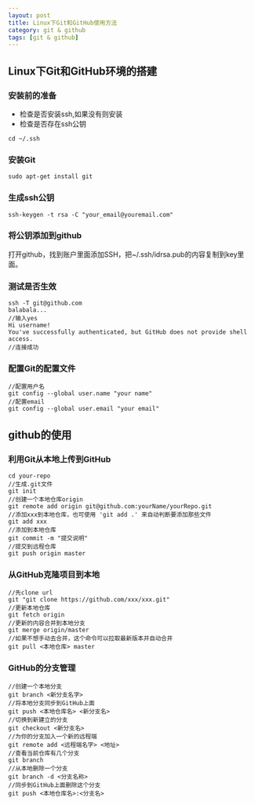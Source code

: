 ```yaml
---
layout: post
title: Linux下Git和GitHub使用方法
category: git & github
tags: [git & github]
---
```


## Linux下Git和GitHub环境的搭建

### 安装前的准备

* 检查是否安装ssh,如果没有则安装
* 检查是否存在ssh公钥

```linux
cd ~/.ssh
```

### 安装Git

```linux
sudo apt-get install git
```

### 生成ssh公钥

```linux
ssh-keygen -t rsa -C "your_email@youremail.com"
```

### 将公钥添加到github

打开github，找到账户里面添加SSH，把~/.ssh/idrsa.pub的内容复制到key里面。

### 测试是否生效

```linux
ssh -T git@github.com
balabala...
//输入yes
Hi username! 
You've successfully authenticated, but GitHub does not provide shell access.
//连接成功
```

### 配置Git的配置文件

```linux
//配置用户名
git config --global user.name "your name" 
//配置email
git config --global user.email "your email" 
```

## github的使用

### 利用Git从本地上传到GitHub

```linux
cd your-repo
//生成.git文件
git init
//创建一个本地仓库origin
git remote add origin git@github.com:yourName/yourRepo.git
//添加xxx到本地仓库，也可使用 'git add .' 来自动判断要添加那些文件
git add xxx 
//添加到本地仓库
git commit -m "提交说明"
//提交到远程仓库
git push origin master 
```

### 从GitHub克隆项目到本地

```linux
//先clone url
git "git clone https://github.com/xxx/xxx.git"
//更新本地仓库
git fetch origin
//更新的内容合并到本地分支
git merge origin/master
//如果不想手动去合并，这个命令可以拉取最新版本并自动合并
git pull <本地仓库> master
```

### GitHub的分支管理

```linux
//创建一个本地分支
git branch <新分支名字>
//将本地分支同步到GitHub上面
git push <本地仓库名> <新分支名>
//切换到新建立的分支
git checkout <新分支名>
//为你的分支加入一个新的远程端
git remote add <远程端名字> <地址>
//查看当前仓库有几个分支
git branch
//从本地删除一个分支
git branch -d <分支名称>
//同步到GitHub上面删除这个分支
git push <本地仓库名>:<分支名>

```

